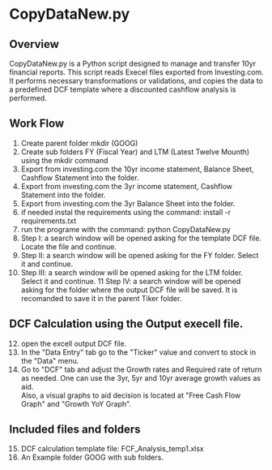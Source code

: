 # CopyDataNew.py

## Overview
CopyDataNew.py is a Python script designed to manage and transfer 10yr financial reports. This script reads Execel files exported from Investing.com.
It performs necessary transformations or validations, and copies the data to a predefined DCF template where a discounted cashflow analysis is performed.

## Work Flow
1. Create parent folder mkdir <Tiker name> (GOOG)
2. Create sub folders FY (Fiscal Year) and LTM (Latest Twelve Mounth) using the mkdir command
3. Export from investing.com the 10yr income statement, Balance Sheet, Cashflow Statement into the <FY> folder.
4. Export from investing.com the 3yr income statement, Cashflow Statement into the <LTM> folder.
5. Export from investing.com the 3yr Balance Sheet into the <LTM> folder.
6. if needed instal the requirements using the command: install -r requirements.txt
7. run the programe with the command: python CopyDataNew.py 
8. Step I: a search window will be opened asking for the template DCF file. Locate the file and continue.
9. Step II: a search window will be opened asking for the FY folder. Select it and continue.
10. Step III: a search window will be opened asking for the LTM folder. Select it and continue.
11 Step IV: a search window will be opened asking for the folder where the output DCF file will be saved. 
   It is recomanded to save it in the parent Tiker folder.

## DCF Calculation using the Output execell file.
12. open the excell output DCF file.
13. In the "Data Entry" tab go to the "Ticker" value and convert to stock in the "Data" menu.
14. Go to "DCF" tab and adjust the Growth rates and Required rate of return as needed. One can use the 3yr, 5yr and 10yr average growth values as aid.  
    Also, a visual graphs to aid decision is located at "Free Cash Flow Graph" and "Growth YoY Graph".

## Included files and folders
15. DCF calculation template file: FCF_Analysis_temp1.xlsx
16. An Example folder GOOG with sub folders.